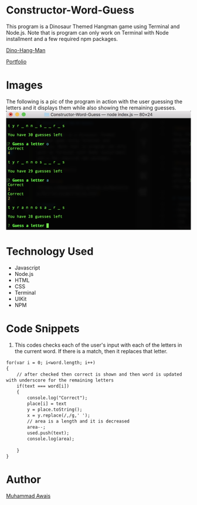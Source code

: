 # Constructor-Word-Guess

This program is a Dinosaur Themed Hangman game using Terminal and Node.js. Note that is program can only work on Terminal with Node installment and a few required npm packages.

[Dino-Hang-Man](https://mawais54013.github.io/Constructor-Word-Guess/)

[Portfolio](https://mawais54013.github.io/Bootstrap-Portfolio/portfolio.html)

# Images
The following is a pic of the program in action with the user guessing the letters and it displays them while also showing the remaining guesses.
![Program](Images/Screen1.png)

# Technology Used
- Javascript
- Node.js
- HTML
- CSS
- Terminal
- UIKit
- NPM

# Code Snippets
1) This codes checks each of the user's input with each of the letters in the current word. If there is a match, then it replaces that letter. 
```
for(var i = 0; i<word.length; i++)
{
    // after checked then correct is shown and then word is updated with underscore for the remaining letters
    if(text === word[i])
    {
        console.log("Correct");
        place[i] = text
        y = place.toString();
        x = y.replace(/,/g,' '); 
        // area is a length and it is decreased
        area--;
        used.push(text);
        console.log(area);
    
    }
} 
```
# Author 
[Muhammad Awais](https://github.com/mawais54013/Bootstrap-Portfolio)
